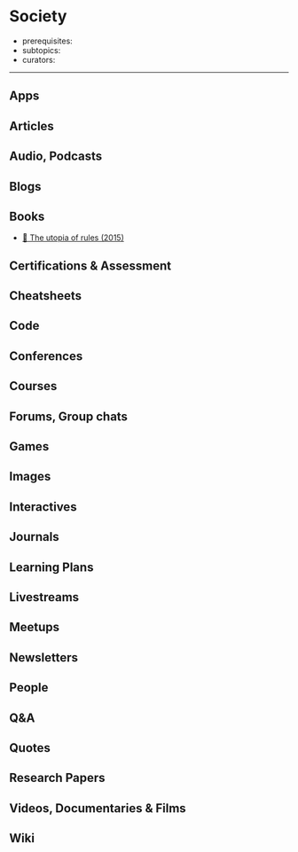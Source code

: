 # Society

- prerequisites:
- subtopics:
- curators:

------

## Apps

## Articles

## Audio, Podcasts

## Blogs

## Books

- [📕 The utopia of rules (2015)](http://www.goodreads.com/book/show/22245334-the-utopia-of-rules)

## Certifications & Assessment

## Cheatsheets

## Code

## Conferences

## Courses

## Forums, Group chats

## Games

## Images

## Interactives

## Journals

## Learning Plans

## Livestreams

## Meetups

## Newsletters

## People

## Q&A

## Quotes

## Research Papers

## Videos, Documentaries & Films

## Wiki
